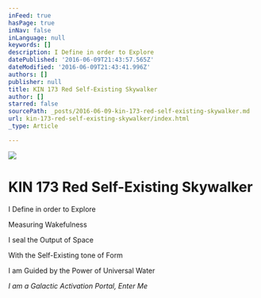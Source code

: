 ```yaml
---
inFeed: true
hasPage: true
inNav: false
inLanguage: null
keywords: []
description: I Define in order to Explore
datePublished: '2016-06-09T21:43:57.565Z'
dateModified: '2016-06-09T21:43:41.996Z'
authors: []
publisher: null
title: KIN 173 Red Self-Existing Skywalker
author: []
starred: false
sourcePath: _posts/2016-06-09-kin-173-red-self-existing-skywalker.md
url: kin-173-red-self-existing-skywalker/index.html
_type: Article

---
```

![](https://the-grid-user-content.s3-us-west-2.amazonaws.com/f75872fa-aabb-433f-ae20-eb7da319d26e.png)

# KIN 173 Red Self-Existing Skywalker

I Define in order to Explore

Measuring Wakefulness

I seal the Output of Space

With the Self-Existing tone of Form

I am Guided by the Power of Universal Water

_I am a Galactic Activation Portal, Enter Me_